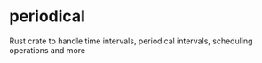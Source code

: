 # periodical
Rust crate to handle time intervals, periodical intervals, scheduling operations and more

